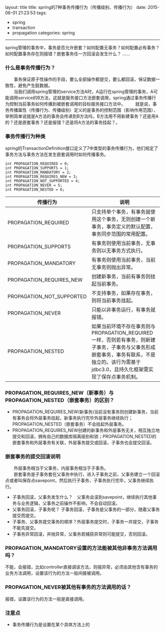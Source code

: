 layout: title
title: spring的7种事务传播行为（传播级别、传播行为）
date: 2015-06-01 21:23:53
tags:
- spring
- transaction
- propagation
categories: spring
---
spring管理的事务中，事务是否允许嵌套？如何配置无事务？如何配置必有事务？如何配置事务存在则报错？嵌套事务任一方回滚会发生什么？ ……

### 什么是事务传播行为？
　　事务保证原子性操作的手段，要么全部操作都提交，要么都回滚，保证数据一致性，避免产生脏数据。   
　　当我们调用spring管理的service方法A时，A运行在spring管理的事务，A可能调用service的B方法，这就是服务接口方法嵌套调用，spring通过事务传播行为控制当前事务如何传播到被嵌套调用的目标服务接口方法中。
　　就是说，事务传播属性（传播行为、传播级别）定义的是事务的控制范围（影响作用范围），举例简单说就是A方法的事务会传递到B方法吗，B方法用不用新建事务？还是用A的？还是嵌套事务？还是报错？还是将A方法的事务挂起？。

### 事务传播行为种类
spring的TransactionDefinition接口定义了7中类型的事务传播行为，他们规定了事务方法与事务方法在发生嵌套调用时如何传播事务。

    int PROPAGATION_REQUIRED = 0;
    int PROPAGATION_SUPPORTS = 1;
    int PROPAGATION_MANDATORY = 2;
    int PROPAGATION_REQUIRES_NEW = 3;
    int PROPAGATION_NOT_SUPPORTED = 4;
    int PROPAGATION_NEVER = 5;
    int PROPAGATION_NESTED = 6;

传播行为     | 说明
-------- | ---
PROPAGATION_REQUIRED | 只支持单个事务，有事务就使用这个事务，无则创建一个新事务，事务定义的默认配置，事务同步范围的常用配置。
PROPAGATION_SUPPORTS    | 有事务则使用当前事务，无事务则以无事务方式执行。
PROPAGATION_MANDATORY     | 有事务则使用当前事务，当前无事务则抛出异常。
PROPAGATION_REQUIRES_NEW | 创建新事务，当前有事务则挂起当前事务。
PROPAGATION_NOT_SUPPORTED |不支持事务，如果存在事务，则将当前事务挂起。
PROPAGATION_NEVER | 只能以非事务运行，有事务就报错。
 PROPAGATION_NESTED | 如果当前环境不存在事务则与PROPAGATION_REQUIRED一样，否则若有事务，则新建子事务，子事务与父事务形成嵌套事务，事务有联系，不是独立的。该行为需基于jdbc3.0，且持久化框架需实现了保存点事务机制。

 ### PROPAGATION_REQUIRES_NEW（新事务）与PROPAGATION_NESTED（嵌套事务）的区别？
- PROPAGATION_REQUIRES_NEW(新事务)当前没有事务则创建新事务，当前有事务会将外层事务挂起，新事务执行完毕外层事务继续执行；PROPAGATION_NESTED（嵌套事务）不会挂起外层事务。
- PROPAGATION_REQUIRES_NEW创建的新事务和外层事务无关，相互独立地提交和回滚，拥有自己的数据库隔离级别和锁；PROPAGATION_NESTED的嵌套事务和外层事务有关联，外层事务提交或回滚，子事务也会提交回滚。

### 嵌套事务的提交回滚说明
　　外层事务相当于父事务，内层事务相当于子事务。    
　　嵌套事务是子事务套在父事务中执行，进入子事务之前，父事务建立一个回滚点或者叫保存点savepoint，然后执行子事务，子事务执行完毕，父事务继续执行。
- 子事务回滚，父事务发生什么？　父事务会滚到savepoint，继续执行其他事务与业务逻辑，父事务之前操作不影响，不会自动回滚。
- 父事务回滚，子事务呢？  子事务回滚，子事务是父事务的一部分，随着父事务提交而提交。
- 子事务、父事务提交事务的顺序？外层事务提交时，子事务一并提交，子事务不能先提交。
- 子事务异常回滚，并抛异常，父事务若捕获异常则可能提交，否则回滚。

### PROPAGATION_MANDATORY设置的方法能被其他非事务方法调用吗？
不能，会报错，比如controller直接调该方法，则报异常，必须由其他含有事务的业务方法调用，设置该行为的方法一般间接被调用。

### PROPAGATION_NEVER被其他有事务的方法调用的话？
报错，设置该行为的方法一般是直接调用。
### 注意点
- 事务传播行为是设置在某个具体方法上的
